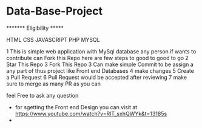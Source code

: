# Data-Base-Project

*******   Eligibility   *****

HTML  CSS JAVASCRIPT PHP MYSQL 

1  This is simple web application with MySql database any person if wants to contribute can Fork this Repo here are few steps to good to good to go
2  Star This Repo 
3  Fork This Repo 
3  Can make simple Commit to be assign a any part of thus project  like Front end   Databases 
4  make changes 
5  Create a Pull Request 
6  Pull Request would be accepted after reviewing 
7  make sure to merge as many PR as you can 


feel Free to ask any question 
* for sgetting the Front end Design you can visit at
    https://www.youtube.com/watch?v=RlT_sxhQWYk&t=13185s
*       
